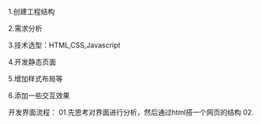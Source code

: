 1.创建工程结构

2.需求分析

3.技术选型：HTML,CSS,Javascript

4.开发静态页面

5.增加样式布局等

6.添加一些交互效果



开发界面流程：
01.先思考对界面进行分析，然后通过html搭一个网页的结构
02.